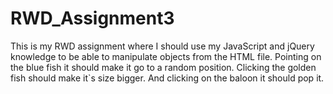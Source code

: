 # RWD_Assignment3
This is my RWD assignment where I should use my JavaScript and jQuery knowledge to be able to manipulate objects from the HTML file. 
Pointing on the blue fish it should make it go to a random position.
Clicking the golden fish should make it`s size bigger.
And clicking on the baloon it should pop it.
